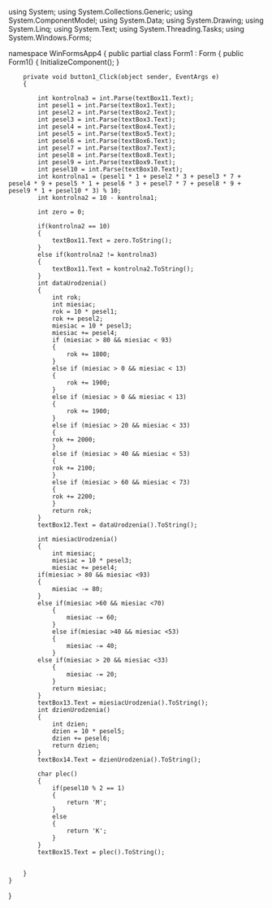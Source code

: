 using System;
using System.Collections.Generic;
using System.ComponentModel;
using System.Data;
using System.Drawing;
using System.Linq;
using System.Text;
using System.Threading.Tasks;
using System.Windows.Forms;

namespace WinFormsApp4
{
    public partial class Form1 : Form
    {
        public Form1()
        {
            InitializeComponent();
        }

        private void button1_Click(object sender, EventArgs e)
        {
           
            int kontrolna3 = int.Parse(textBox11.Text);
            int pesel1 = int.Parse(textBox1.Text);
            int pesel2 = int.Parse(textBox2.Text);
            int pesel3 = int.Parse(textBox3.Text);
            int pesel4 = int.Parse(textBox4.Text);
            int pesel5 = int.Parse(textBox5.Text);
            int pesel6 = int.Parse(textBox6.Text);
            int pesel7 = int.Parse(textBox7.Text);
            int pesel8 = int.Parse(textBox8.Text);
            int pesel9 = int.Parse(textBox9.Text);
            int pesel10 = int.Parse(textBox10.Text);
            int kontrolna1 = (pesel1 * 1 + pesel2 * 3 + pesel3 * 7 + pesel4 * 9 + pesel5 * 1 + pesel6 * 3 + pesel7 * 7 + pesel8 * 9 + pesel9 * 1 + pesel10 * 3) % 10;
            int kontrolna2 = 10 - kontrolna1;
            
            int zero = 0;
            
            if(kontrolna2 == 10)
            {
                textBox11.Text = zero.ToString();
            }    
            else if(kontrolna2 != kontrolna3)
            {
                textBox11.Text = kontrolna2.ToString();
            }
            int dataUrodzenia()
            {
                int rok;
                int miesiac;
                rok = 10 * pesel1;
                rok += pesel2;
                miesiac = 10 * pesel3;
                miesiac += pesel4;
                if (miesiac > 80 && miesiac < 93)
                {
                    rok += 1800;
                }
                else if (miesiac > 0 && miesiac < 13)
                {
                    rok += 1900;
                }
                else if (miesiac > 0 && miesiac < 13)
                {
                    rok += 1900;
                }
                else if (miesiac > 20 && miesiac < 33)
                {  
                rok += 2000;
                }
                else if (miesiac > 40 && miesiac < 53)
                {
                rok += 2100;
                }
                else if (miesiac > 60 && miesiac < 73)
                {
                rok += 2200;
                }                
                return rok;
            }
            textBox12.Text = dataUrodzenia().ToString();

            int miesiacUrodzenia()
            {
                int miesiac;
                miesiac = 10 * pesel3;
                miesiac += pesel4;
            if(miesiac > 80 && miesiac <93)
            {
                miesiac -= 80;
            }      
            else if(miesiac >60 && miesiac <70)
                {
                    miesiac -= 60;
                } 
                else if(miesiac >40 && miesiac <53)
                {
                    miesiac -= 40;
                }
            else if(miesiac > 20 && miesiac <33)
                {
                    miesiac -= 20;
                }
                return miesiac;
            }
            textBox13.Text = miesiacUrodzenia().ToString();
            int dzienUrodzenia()
            {
                int dzien;
                dzien = 10 * pesel5;
                dzien += pesel6;
                return dzien;
            }
            textBox14.Text = dzienUrodzenia().ToString();

            char plec()
            {
                if(pesel10 % 2 == 1)
                {
                    return 'M';
                }
                else
                {
                    return 'K';
                }
            }
            textBox15.Text = plec().ToString();

            
        }
    }
}
